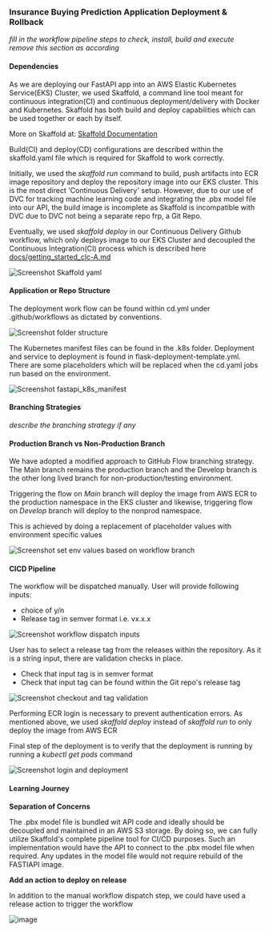 ### Insurance Buying Prediction Application Deployment & Rollback
_fill in the workflow pipeline steps to check, install, build and execute_<br>
_remove this section as according_
#### Dependencies
As we are deploying our FastAPI app into an AWS Elastic Kubernetes Service(EKS) Cluster, we used Skaffold, a command line tool meant for continuous integration(CI) and continuous deployment/delivery with Docker and Kubernetes. Skaffold has both build and deploy capabilities which can be used together or each by itself.

More on Skaffold at: [Skaffold Documentation](https://skaffold.dev/docs/workflows/ci-cd/)


Build(CI) and deploy(CD) configurations are described within the skaffold.yaml file which is required for Skaffold to work correctly.

Initially, we used the _skaffold run_ command to build, push artifacts into ECR image repository and deploy the repository image into our EKS cluster. This is the most direct 'Continuous Delivery' setup. However, due to our use of DVC for tracking machine learning code and integrating the .pbx model file into our API, the build image is incomplete as Skaffold is incompatible with DVC due to DVC not being a separate repo frp, a Git Repo. 

Eventually, we used _skaffold deploy_ in our Continuous Delivery Github workflow, which only deploys image to our EKS Cluster and decoupled the Continuous Integration(CI) process which is described here [docs/getting_started_clc-A.md](https://github.com/lcchua/mlops-project/blob/main/docs/getting_started_clc-A.md) 

![Screenshot Skaffold yaml](https://github.com/user-attachments/assets/920552ef-e211-4d9d-ad35-948c60f9a086)



#### Application or Repo Structure

The deployment work flow can be found within cd.yml under .github/workflows as dictated by conventions.

![Screenshot folder structure](https://github.com/user-attachments/assets/ee65e023-d5fe-47fe-a819-11cf18ff6f8d)

The Kubernetes manifest files can be found in the .k8s folder. Deployment and service to deployment is found in flask-deployment-template.yml. There are some placeholders which will be replaced when the cd.yaml jobs run based on the environment.

![Screenshot fastapi_k8s_manifest](https://github.com/user-attachments/assets/67c6f109-526a-49d7-b9de-5fde86da735a)


#### Branching Strategies
_describe the branching strategy if any_
#### Production Branch vs Non-Production Branch
We have adopted a modified approach to GitHub Flow branching strategy. The Main branch remains the production branch and the Develop branch is the other long lived branch for non-production/testing environment.

Triggering the flow on _Main_ branch will deploy the image from AWS ECR to the production namespace in the EKS cluster and likewise, triggering flow on _Develop_ branch will deploy to the nonprod namespace.

This is achieved by doing a replacement of placeholder values with environment specific values

![Screenshot set env values based on workflow branch](https://github.com/user-attachments/assets/839f4ea9-e97a-489d-8d0a-edcfbba425f1)

#### CICD Pipeline
The workflow will be dispatched manually. User will provide following inputs:
- choice of y/n
- Release tag in semver format i.e. vx.x.x

![Screenshot workflow dispatch inputs](https://github.com/user-attachments/assets/b8fd4161-775b-4062-8417-9e31dc642357)

User has to select a release tag from the releases within the repository. As it is a string input, there are validation checks in place.

- Check that input tag is in semver format
- Check that input tag can be found within the Git repo's release tag


![Screenshot checkout and tag validation](https://github.com/user-attachments/assets/735bafd1-0857-4c62-bb85-5bb82034dfed)



Performing ECR login is necessary to prevent authentication errors. As mentioned above, we used _skaffold deploy_ instead of _skaffold run_ to only deploy the image from AWS ECR

Final step of the deployment is to verify that the deployment is running by running a _kubectl get pods_ command

![Screenshot login and deployment](https://github.com/user-attachments/assets/44e2b7d5-0db2-4a78-a230-a08620c73cf9)


#### Learning Journey

**Separation of Concerns**

The .pbx model file is bundled wit API code and ideally should be decoupled and maintained in an AWS S3 storage. By doing so, we can fully utilize Skaffold's complete pipeline tool for CI/CD purposes. Such an implementation would have the API to connect to the .pbx model file when required. Any updates in the model file would not require rebuild of the FASTIAPI image.

**Add an action to deploy on release**

In addition to the manual workflow dispatch step, we could have used a release action to trigger the workflow

![image](https://github.com/user-attachments/assets/03d94c2e-cb1b-4d57-b1f0-78d417b4c54b)



